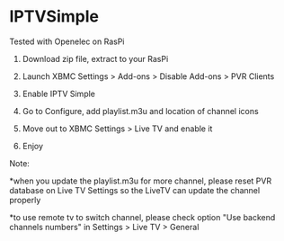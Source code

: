 IPTVSimple
==========
Tested with Openelec on RasPi

1. Download zip file, extract to your RasPi

2. Launch XBMC Settings > Add-ons > Disable Add-ons > PVR Clients

3. Enable IPTV Simple

4. Go to Configure, add playlist.m3u and location of channel icons

5. Move out to XBMC Settings > Live TV and enable it

6. Enjoy

Note: 

*when you update the playlist.m3u for more channel, please reset PVR database on Live TV Settings so the LiveTV can update the channel properly

*to use remote tv to switch channel, please check option "Use backend channels numbers" in Settings > Live TV > General
